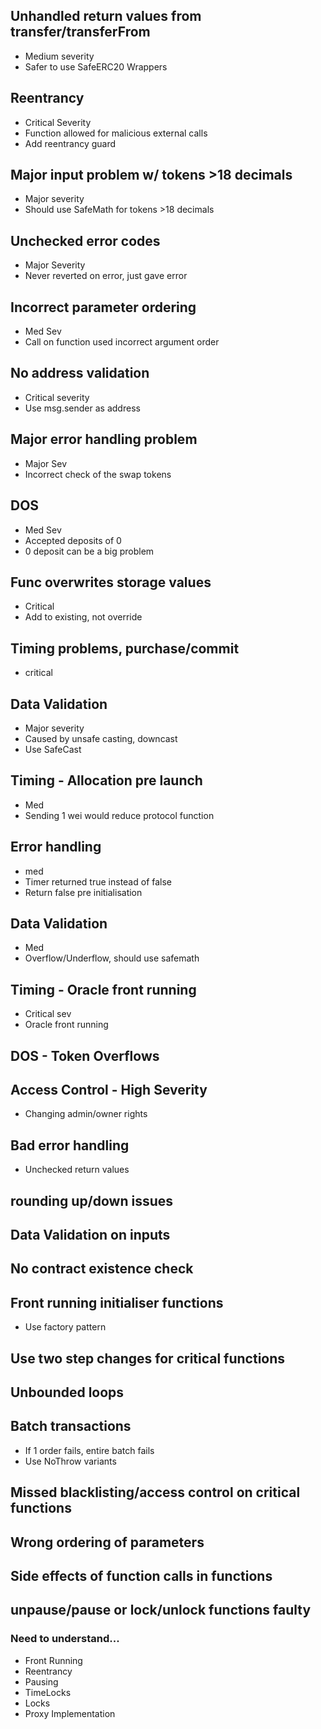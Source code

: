 ## Unhandled return values from transfer/transferFrom
- Medium severity
- Safer to use SafeERC20 Wrappers

## Reentrancy
- Critical Severity
- Function allowed for malicious external calls
- Add reentrancy guard

## Major input problem w/ tokens >18 decimals
- Major severity
- Should use SafeMath for tokens >18 decimals

## Unchecked error codes
- Major Severity
- Never reverted on error, just gave error

## Incorrect parameter ordering
- Med Sev
- Call on function used incorrect argument order

## No address validation
- Critical severity
- Use msg.sender as address

## Major error handling problem
- Major Sev
- Incorrect check of the swap tokens

## DOS
- Med Sev
- Accepted deposits of 0
- 0 deposit can be a big problem

## Func overwrites storage values
- Critical
- Add to existing, not override

## Timing problems, purchase/commit
- critical

## Data Validation
-  Major severity
- Caused by unsafe casting, downcast
- Use SafeCast

## Timing - Allocation pre launch
- Med
- Sending 1 wei would reduce protocol function

## Error handling
- med
- Timer returned true instead of false
- Return false pre initialisation

## Data Validation
- Med
- Overflow/Underflow, should use safemath

## Timing - Oracle front running
- Critical sev
- Oracle front running

## DOS - Token Overflows

## Access Control - High Severity
- Changing admin/owner rights

## Bad error handling
- Unchecked return values

## rounding up/down issues

## Data Validation on inputs

## No contract existence check

## Front running initialiser functions
- Use factory pattern

## Use two step changes for critical functions

## Unbounded loops

## Batch transactions
- If 1 order fails, entire batch fails
- Use NoThrow variants

## Missed blacklisting/access control on critical functions

## Wrong ordering of parameters

## Side effects of function calls in functions

## unpause/pause or lock/unlock functions faulty



### Need to understand...
- Front Running
- Reentrancy
- Pausing
- TimeLocks
- Locks
- Proxy Implementation